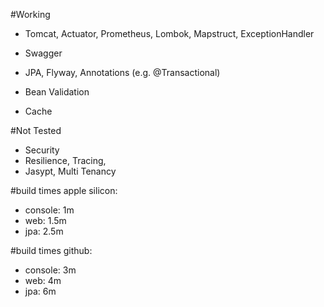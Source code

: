 #Working
- Tomcat, Actuator, Prometheus, Lombok, Mapstruct, ExceptionHandler

- Swagger 
- JPA, Flyway, Annotations (e.g. @Transactional)
- Bean Validation
- Cache

#Not Tested
- Security
- Resilience, Tracing, 
- Jasypt, Multi Tenancy

#build times apple silicon:
- console: 1m
- web: 1.5m
- jpa: 2.5m

#build times github:
- console: 3m
- web: 4m
- jpa: 6m

